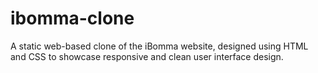# ibomma-clone
A static web-based clone of the iBomma website, designed using HTML and CSS to showcase responsive and clean user interface design.
